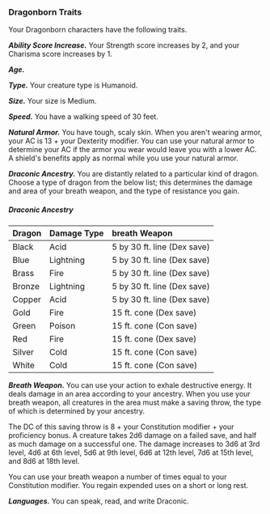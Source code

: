 
### Dragonborn Traits
Your Dragonborn characters have the following traits.

***Ability Score Increase.***
Your Strength score increases by 2, and your Charisma score increases by 1.

***Age.***


***Type.***
Your creature type is Humanoid.

***Size.***
Your size is Medium.

***Speed.***
You have a walking speed of 30 feet.

***Natural Armor.***
You have tough, scaly skin. When you aren't wearing armor, your AC is 13 + your Dexterity modifier. You can use your natural armor to determine your AC if the armor you wear would leave you with a lower AC. A shield's benefits apply as normal while you use your natural armor.

***Draconic Ancestry.***
You are distantly related to a particular kind of dragon. Choose a type of dragon from the below list; this determines the damage and area of your breath weapon, and the type of resistance you gain.

##### Draconic Ancestry
| Dragon | Damage Type | breath Weapon               |
|:-------|:------------|:----------------------------|
| Black  | Acid        | 5 by 30 ft. line (Dex save) |
| Blue   | Lightning   | 5 by 30 ft. line (Dex save) |
| Brass  | Fire        | 5 by 30 ft. line (Dex save) |
| Bronze | Lightning   | 5 by 30 ft. line (Dex save) |
| Copper | Acid        | 5 by 30 ft. line (Dex save) |
| Gold   | Fire        | 15 ft. cone (Dex save)      |
| Green  | Poison      | 15 ft. cone (Con save)      |
| Red    | Fire        | 15 ft. cone (Dex save)      |
| Silver | Cold        | 15 ft. cone (Con save)      |
| White  | Cold        | 15 ft. cone (Con save)      |

***Breath Weapon.***
You can use your action to exhale destructive energy. It deals damage in an area according to your ancestry. When you use your breath weapon, all creatures in the area must make a saving throw, the type of which is determined by your ancestry.

The DC of this saving throw is 8 + your Constitution modifier + your proficiency bonus. A creature takes 2d6 damage on a failed save, and half as much damage on a successful one. The damage increases to 3d6 at 3rd level, 4d6 at 6th level, 5d6 at 9th level, 6d6 at 12th level, 7d6 at 15th level, and 8d6 at 18th level.

You can use your breath weapon a number of times equal to your Constitution modifier. You regain expended uses on a short or long rest.

***Languages.***
You can speak, read, and write Draconic.